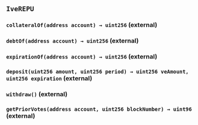 ## `IveREPU`






### `collateralOf(address account) → uint256` (external)





### `debtOf(address account) → uint256` (external)





### `expirationOf(address account) → uint256` (external)





### `deposit(uint256 amount, uint256 period) → uint256 veAmount, uint256 expiration` (external)





### `withdraw()` (external)





### `getPriorVotes(address account, uint256 blockNumber) → uint96` (external)






